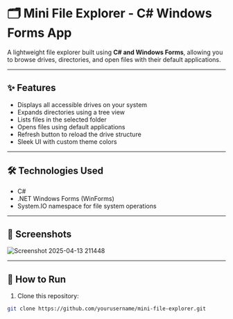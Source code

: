 # 🗂️ Mini File Explorer - C# Windows Forms App

A lightweight file explorer built using **C# and Windows Forms**, allowing you to browse drives, directories, and open files with their default applications.

---

## ✨ Features

- Displays all accessible drives on your system
- Expands directories using a tree view
- Lists files in the selected folder
- Opens files using default applications
- Refresh button to reload the drive structure
- Sleek UI with custom theme colors

---

## 🛠️ Technologies Used

- C#
- .NET Windows Forms (WinForms)
- System.IO namespace for file system operations

---

## 📸 Screenshots

![Screenshot 2025-04-13 211448](https://github.com/user-attachments/assets/b012c90d-9d21-4441-b52e-b17358ea49bc)


---

## 🚀 How to Run

1. Clone this repository:

```bash
git clone https://github.com/yourusername/mini-file-explorer.git
